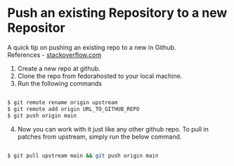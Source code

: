 # Push an existing Repository to a new Repositor
A quick tip on pushing an existing repo to a new in Github.<br/> 
References - [stackoverflow.com](https://stackoverflow.com/questions/5181845/git-push-existing-repo-to-a-new-and-different-remote-repo-server)

1. Create a new repo at github.
2. Clone the repo from fedorahosted to your local machine.
3. Run the following commands

```zsh

$ git remote rename origin upstream
$ git remote add origin URL_TO_GITHUB_REPO
$ git push origin main

```

4. Now you can work with it just like any other github repo. To pull in patches from upstream, simply run the below command.

```zsh

$ git pull upstream main && git push origin main

```